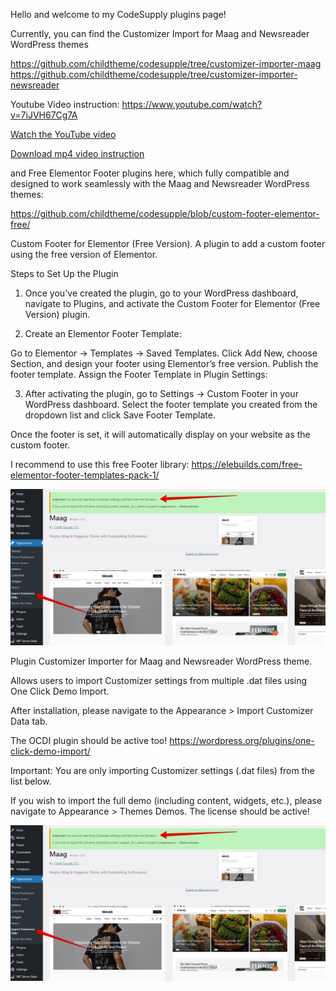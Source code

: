 Hello and welcome to my CodeSupply plugins page!

Currently, you can find the Customizer Import for Maag and Newsreader WordPress themes 

https://github.com/childtheme/codesupple/tree/customizer-importer-maag 
https://github.com/childtheme/codesupple/tree/customizer-importer-newsreader

Youtube Video instruction: https://www.youtube.com/watch?v=7iJVH67Cg7A

[Watch the YouTube video](https://www.youtube.com/watch?v=7iJVH67Cg7A)

[Download mp4 video instruction](https://github.com/childtheme/codesupple/blob/main/video_customizer.mp4)

and Free Elementor Footer plugins here, which fully compatible and designed to work seamlessly with the Maag and Newsreader WordPress themes:

https://github.com/childtheme/codesupple/blob/custom-footer-elementor-free/

Custom Footer for Elementor (Free Version).
A plugin to add a custom footer using the free version of Elementor.

Steps to Set Up the Plugin

1. Once you've created the plugin, go to your WordPress dashboard, navigate to Plugins, and activate the Custom Footer for Elementor (Free Version) plugin.

2. Create an Elementor Footer Template:

Go to Elementor → Templates → Saved Templates.
Click Add New, choose Section, and design your footer using Elementor’s free version.
Publish the footer template.
Assign the Footer Template in Plugin Settings:

3. After activating the plugin, go to Settings → Custom Footer in your WordPress dashboard.
Select the footer template you created from the dropdown list and click Save Footer Template.

Once the footer is set, it will automatically display on your website as the custom footer.

I recommend to use this free Footer library:
https://elebuilds.com/free-elementor-footer-templates-pack-1/

![Alt text](https://github.com/childtheme/codesupple/blob/main/screenshot.jpg)

Plugin Customizer Importer for Maag and Newsreader WordPress theme.

Allows users to import Customizer settings from multiple .dat files using One Click Demo Import.

After installation, please navigate to the Appearance > Import Customizer Data tab.

The OCDI plugin should be active too!
https://wordpress.org/plugins/one-click-demo-import/

Important: You are only importing Customizer settings (.dat files) from the list below.

If you wish to import the full demo (including content, widgets, etc.), please navigate to Appearance > Themes Demos. The license should be active!

![Alt text](https://github.com/childtheme/codesupple/blob/customizer-importer-maag/screenshot.jpg)


